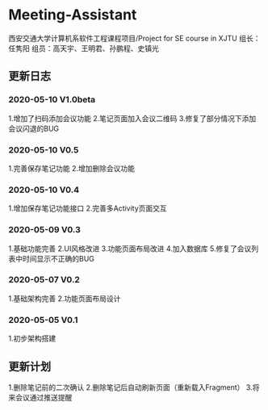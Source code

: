# Meeting-Assistant
西安交通大学计算机系软件工程课程项目/Project for SE course in XJTU
组长：任隽阳
组员：高天宇、王明君、孙鹏程、史镇光

## 更新日志
### 2020-05-10 V1.0beta
1.增加了扫码添加会议功能
2.笔记页面加入会议二维码
3.修复了部分情况下添加会议闪退的BUG

### 2020-05-10 V0.5
1.完善保存笔记功能
2.增加删除会议功能

### 2020-05-10 V0.4
1.增加保存笔记功能接口
2.完善多Activity页面交互

### 2020-05-09 V0.3
1.基础功能完善
2.UI风格改进
3.功能页面布局改进
4.加入数据库
5.修复了会议列表中时间显示不正确的BUG

### 2020-05-07 V0.2
1.基础架构完善
2.功能页面布局设计

### 2020-05-05 V0.1
1.初步架构搭建

## 更新计划
1.删除笔记前的二次确认
2.删除笔记后自动刷新页面（重新载入Fragment）
3.将来会议通过推送提醒
